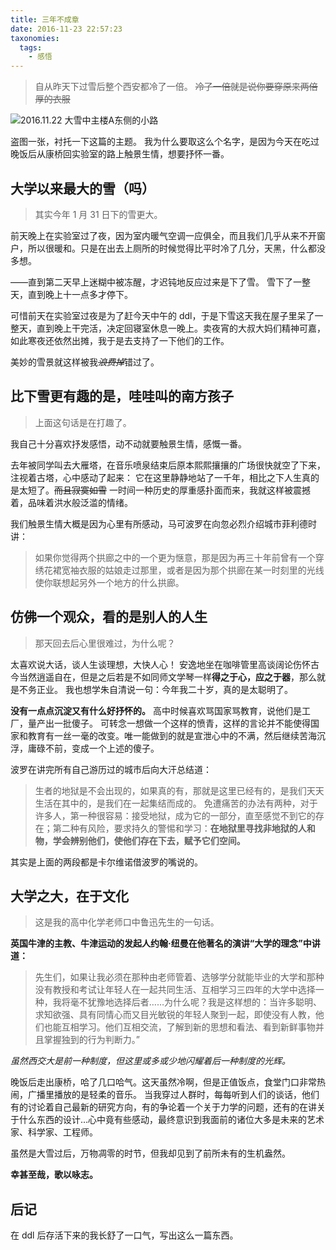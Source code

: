 ```yaml
---
title: 三年不成章
date: 2016-11-23 22:57:23
taxonomies:
  tags:
    - 感悟
---
```


> 自从昨天下过雪后整个西安都冷了一倍。
> ~~冷了一倍就是说你要穿原来两倍厚的衣服~~

![2016.11.22 大雪中主楼A东侧的小路](http://blog.thrimbda.com/images/2016/11/23/three_year_1.jpg)

盗图一张，衬托一下这篇的主题。
我为什么要取这么个名字，是因为今天在吃过晚饭后从康桥回实验室的路上触景生情，想要抒怀一番。

<!--more-->

## 大学以来最大的雪（吗）

> 其实今年 1 月 31 日下的雪更大。

前天晚上在实验室过了夜，因为室内暖气空调一应俱全，而且我们几乎从来不开窗户，所以很暖和。只是在出去上厕所的时候觉得比平时冷了几分，天黑，什么都没多想。

——直到第二天早上迷糊中被冻醒，才迟钝地反应过来是下了雪。
雪下了一整天，直到晚上十一点多才停下。

可惜前天在实验室过夜是为了赶今天中午的 ddl，于是下雪这天我在屋子里呆了一整天，直到晚上干完活，决定回寝室休息一晚上。卖夜宵的大叔大妈们精神可嘉，如此寒夜还依然出摊，我于是去支持了一下他们的工作。

美妙的雪景就这样被我~~_浪费掉_~~错过了。

## 比下雪更有趣的是，哇哇叫的南方孩子

> 上面这句话是在打趣了。

我自己十分喜欢抒发感悟，动不动就要触景生情，感慨一番。

去年被同学叫去大雁塔，在音乐喷泉结束后原本熙熙攘攘的广场很快就空了下来，注视着古塔，心中感动了起来：
它在这里静静地站了一千年，相比之下人生真的是太短了。~~而且寂寞如雪~~
一时间一种历史的厚重感扑面而来，我就这样被震撼着，品味着洪水般泛滥的情绪。

我们触景生情大概是因为心里有所感动，马可波罗在向忽必烈介绍城市菲利德时讲：

> 如果你觉得两个拱廊之中的一个更为惬意，那是因为再三十年前曾有一个穿绣花裙宽袖衣服的姑娘走过那里，或者是因为那个拱廊在某一时刻里的光线使你联想起另外一个地方的什么拱廊。

## 仿佛一个观众，看的是别人的人生

> 那天回去后心里很难过，为什么呢？

太喜欢说大话，谈人生谈理想，大快人心！
安逸地坐在咖啡管里高谈阔论伤怀古今当然逍遥自在，但是之后若是不如同师文学琴一样**得之于心，应之于器**，那么就是不务正业。
我也想学朱自清说一句：今年我二十岁，真的是太聪明了。

**没有一点点沉淀又有什么好抒怀的。**
高中时候喜欢骂国家骂教育，说他们是工厂，量产出一批傻子。
可转念一想做一个这样的愤青，这样的言论并不能使得国家和教育有一丝一毫的改变。唯一能做到的就是宣泄心中的不满，然后继续苦海沉浮，庸碌不前，变成一个上述的傻子。

波罗在讲完所有自己游历过的城市后向大汗总结道：

> 生者的地狱是不会出现的，如果真的有，那就是这里已经有的，是我们天天生活在其中的，是我们在一起集结而成的。
> 免遭痛苦的办法有两种，对于许多人，第一种很容易：接受地狱，成为它的一部分，直至感觉不到它的存在；第二种有风险，要求持久的警惕和学习：**在地狱里寻找非地狱的人和物，学会辨别他们，使他们存在下去，赋予它们空间。**

其实是上面的两段都是卡尔维诺借波罗的嘴说的。

## 大学之大，在于文化

> 这是我的高中化学老师口中鲁迅先生的一句话。

**英国牛津的主教、牛津运动的发起人约翰·纽曼在他著名的演讲“大学的理念”中讲道：**

> 先生们，如果让我必须在那种由老师管着、选够学分就能毕业的大学和那种没有教授和考试让年轻人在一起共同生活、互相学习三四年的大学中选择一种，我将毫不犹豫地选择后者……为什么呢？我是这样想的：当许多聪明、求知欲强、具有同情心而又目光敏锐的年轻人聚到一起，即使没有人教，他们也能互相学习。他们互相交流，了解到新的思想和看法、看到新鲜事物并且掌握独到的行为判断力。”

_虽然西交大是前一种制度，但这里或多或少地闪耀着后一种制度的光辉。_

晚饭后走出康桥，哈了几口哈气。这天虽然冷啊，但是正值饭点，食堂门口非常热闹，广播里播放的是轻柔的音乐。
当我穿过人群时，每每听到人们的谈话，他们有的讨论着自己最新的研究方向，有的争论着一个关于力学的问题，还有的在讲关于什么东西的设计…心中竟有些感动，最终意识到我面前的诸位大多是未来的艺术家、科学家、工程师。

虽然是大雪过后，万物凋零的时节，但我却见到了前所未有的生机盎然。

**幸甚至哉，歌以咏志。**

## 后记

在 ddl 后存活下来的我长舒了一口气，写出这么一篇东西。
